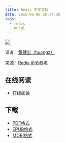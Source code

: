 ```yaml
---
title: Redis 中文文档
date: 2016-01-06 16:34:38
tags:
  - redis
  - nosql
---
```


![](https://ek8whxe.cloudimg.io/s/width/226/https://www.gitbook.com/cover/book/wizardforcel/redis-doc.jpg?build=1452069013937&v=12.0.2)

译者：[黄健宏（huangz）](http://www.huangz.me/)

来源：[Redis 命令参考](http://redisdoc.com/index.html)

<!--more-->

## 在线阅读 ##

+ [在线阅读](https://www.gitbook.com/book/wizardforcel/redis-doc/details)

## 下载 ##

+ [PDF格式](https://www.gitbook.com/download/pdf/book/wizardforcel/redis-doc)
+ [EPUB格式](https://www.gitbook.com/download/epub/book/wizardforcel/redis-doc)
+ [MOBI格式](https://www.gitbook.com/download/mobi/book/wizardforcel/redis-doc)